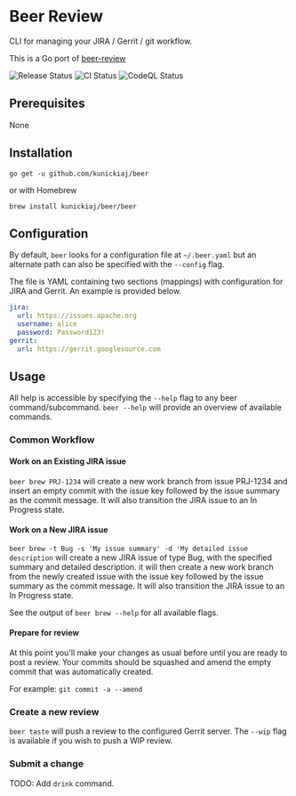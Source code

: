 # Beer Review

CLI for managing your JIRA / Gerrit / git workflow.

This is a Go port of [beer-review](https://github.com/kunickiaj/beer-review)

![Release Status](https://github.com/kunickiaj/beer/actions/workflows/release.yaml/badge.svg)
![CI Status](https://github.com/kunickiaj/beer/actions/workflows/pr.yaml/badge.svg)
![CodeQL Status](https://github.com/kunickiaj/beer/actions/workflows/codeql-analysis.yml/badge.svg)

## Prerequisites

None

## Installation

`go get -u github.com/kunickiaj/beer`

or with Homebrew

`brew install kunickiaj/beer/beer`

## Configuration

By default, `beer` looks for a configuration file at `~/.beer.yaml` but an alternate path can also be specified with the `--config` flag.

The file is YAML containing two sections (mappings) with configuration for JIRA and Gerrit. An example is provided below.

```yaml
jira:
  url: https://issues.apache.org
  username: alice
  password: Password123!
gerrit:
  url: https://gerrit.googlesource.com
```

## Usage

All help is accessible by specifying the `--help` flag to any beer command/subcommand. `beer --help` will provide an overview of available commands.

### Common Workflow

#### Work on an Existing JIRA issue

`beer brew PRJ-1234` will create a new work branch from issue PRJ-1234 and insert an empty commit with the issue key followed by the issue summary as the commit message. It will also transition the JIRA issue to an In Progress state.

#### Work on a New JIRA issue

`beer brew -t Bug -s 'My issue summary' -d 'My detailed issue description` will create a new JIRA issue of type Bug, with the specified summary and detailed description. it will then create a new work branch from the newly created issue with the issue key followed by the issue summary as the commit message. It will also transition the JIRA issue to an In Progress state.

See the output of `beer brew --help` for all available flags.

#### Prepare for review

At this point you'll make your changes as usual before until you are ready to post a review. Your commits should be squashed and amend the empty commit that was automatically created.

For example: `git commit -a --amend`

### Create a new review

`beer taste` will push a review to the configured Gerrit server. The `--wip` flag is available if you wish to push a WIP review.

### Submit a change

TODO: Add `drink` command.
